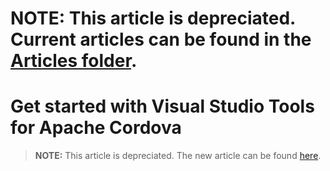 <properties
   pageTitle="Get started with Visual Studio Tools for Apache Cordova | Cordova"
   description="Get started with Visual Studio Tools for Apache Cordova"
   services="na"
   documentationCenter=""
   authors="normesta"
   tags=""/>
<tags
   ms.service="na"
   ms.devlang="javascript"
   ms.topic="article"
   ms.tgt_pltfrm="mobile-multiple"
   ms.workload="na"
   ms.date="09/10/2015"
   ms.author="normesta"/>

# **NOTE:** This article is depreciated. Current articles can be found in the [Articles folder](/articles/).

# Get started with Visual Studio Tools for Apache Cordova

> **NOTE:** This article is depreciated. The new article can be found [here](/articles/getting-started/get-started-first-mobile-app.md).

